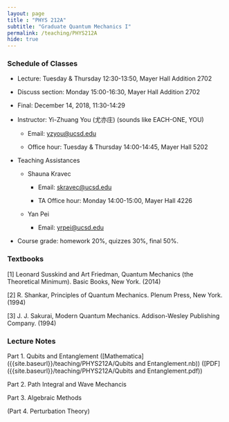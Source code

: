 ```yaml
---
layout: page 
title : "PHYS 212A"
subtitle: "Graduate Quantum Mechanics I"
permalink: /teaching/PHYS212A
hide: true
---
```


### Schedule of Classes

* Lecture: Tuesday & Thursday 12:30-13:50, Mayer Hall Addition 2702

* Discuss section: Monday 15:00-16:30, Mayer Hall Addition 2702 

* Final: December 14, 2018, 11:30-14:29

* Instructor: Yi-Zhuang You (尤亦庄) (sounds like EACH-ONE, YOU)

  * Email: <yzyou@ucsd.edu>

  * Office hour: Tuesday & Thursday 14:00-14:45, Mayer Hall 5202

* Teaching Assistances
 
  * Shauna Kravec

  	 * Email: <skravec@ucsd.edu>

     * TA Office hour: Monday 14:00-15:00, Mayer Hall 4226

  * Yan Pei
  
    * Email: <yrpei@ucsd.edu>

* Course grade: homework 20%, quizzes 30%, final 50%.

### Textbooks

[1] Leonard Susskind and Art Friedman, Quantum Mechanics (the Theoretical Minimum). Basic Books, New York. (2014)

[2] R. Shankar, Principles of Quantum Mechanics. Plenum Press, New York. (1994)

[3] J. J. Sakurai, Modern Quantum Mechanics. Addison-Wesley Publishing Company. (1994)

### Lecture Notes

Part 1. Qubits and Entanglement ([Mathematica]({{site.baseurl}}/teaching/PHYS212A/Qubits and Entanglement.nb)) ([PDF]({{site.baseurl}}/teaching/PHYS212A/Qubits and Entanglement.pdf))

Part 2. Path Integral and Wave Mechancis

Part 3. Algebraic Methods

(Part 4. Perturbation Theory)
